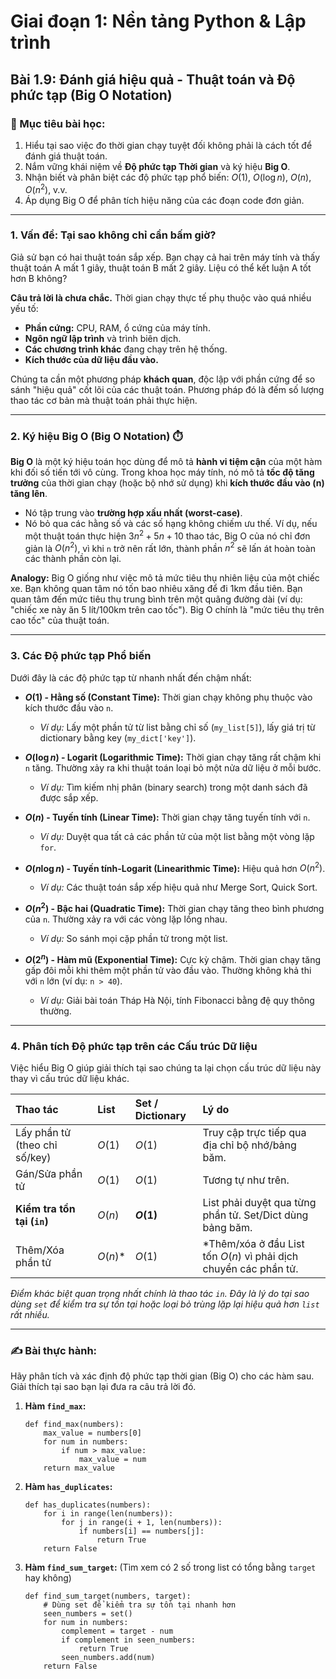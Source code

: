 # Giai đoạn 1: Nền tảng Python & Lập trình
## Bài 1.9: Đánh giá hiệu quả - Thuật toán và Độ phức tạp (Big O Notation)

### **🎯 Mục tiêu bài học:**
1.  Hiểu tại sao việc đo thời gian chạy tuyệt đối không phải là cách tốt để đánh giá thuật toán.
2.  Nắm vững khái niệm về **Độ phức tạp Thời gian** và ký hiệu **Big O**.
3.  Nhận biết và phân biệt các độ phức tạp phổ biến: $O(1)$, $O(\log n)$, $O(n)$, $O(n^2)$, v.v.
4.  Áp dụng Big O để phân tích hiệu năng của các đoạn code đơn giản.

---

### **1. Vấn đề: Tại sao không chỉ cần bấm giờ?**

Giả sử bạn có hai thuật toán sắp xếp. Bạn chạy cả hai trên máy tính và thấy thuật toán A mất 1 giây, thuật toán B mất 2 giây. Liệu có thể kết luận A tốt hơn B không?

**Câu trả lời là chưa chắc.** Thời gian chạy thực tế phụ thuộc vào quá nhiều yếu tố:
* **Phần cứng:** CPU, RAM, ổ cứng của máy tính.
* **Ngôn ngữ lập trình** và trình biên dịch.
* **Các chương trình khác** đang chạy trên hệ thống.
* **Kích thước của dữ liệu đầu vào.**

Chúng ta cần một phương pháp **khách quan**, độc lập với phần cứng để so sánh "hiệu quả" cốt lõi của các thuật toán. Phương pháp đó là đếm số lượng thao tác cơ bản mà thuật toán phải thực hiện.

---

### **2. Ký hiệu Big O (Big O Notation) ⏱️**

**Big O** là một ký hiệu toán học dùng để mô tả **hành vi tiệm cận** của một hàm khi đối số tiến tới vô cùng. Trong khoa học máy tính, nó mô tả **tốc độ tăng trưởng** của thời gian chạy (hoặc bộ nhớ sử dụng) khi **kích thước đầu vào (n) tăng lên**.

* Nó tập trung vào **trường hợp xấu nhất (worst-case)**.
* Nó bỏ qua các hằng số và các số hạng không chiếm ưu thế. Ví dụ, nếu một thuật toán thực hiện $3n^2 + 5n + 10$ thao tác, Big O của nó chỉ đơn giản là $O(n^2)$, vì khi `n` trở nên rất lớn, thành phần $n^2$ sẽ lấn át hoàn toàn các thành phần còn lại.

**Analogy:** Big O giống như việc mô tả mức tiêu thụ nhiên liệu của một chiếc xe. Bạn không quan tâm nó tốn bao nhiêu xăng để đi 1km đầu tiên. Bạn quan tâm đến mức tiêu thụ trung bình trên một quãng đường dài (ví dụ: "chiếc xe này ăn 5 lít/100km trên cao tốc"). Big O chính là "mức tiêu thụ trên cao tốc" của thuật toán.



---

### **3. Các Độ phức tạp Phổ biến**

Dưới đây là các độ phức tạp từ nhanh nhất đến chậm nhất:

* **$O(1)$ - Hằng số (Constant Time):** Thời gian chạy không phụ thuộc vào kích thước đầu vào `n`.
    * *Ví dụ:* Lấy một phần tử từ list bằng chỉ số (`my_list[5]`), lấy giá trị từ dictionary bằng key (`my_dict['key']`).

* **$O(\log n)$ - Logarit (Logarithmic Time):** Thời gian chạy tăng rất chậm khi `n` tăng. Thường xảy ra khi thuật toán loại bỏ một nửa dữ liệu ở mỗi bước.
    * *Ví dụ:* Tìm kiếm nhị phân (binary search) trong một danh sách đã được sắp xếp.

* **$O(n)$ - Tuyến tính (Linear Time):** Thời gian chạy tăng tuyến tính với `n`.
    * *Ví dụ:* Duyệt qua tất cả các phần tử của một list bằng một vòng lặp `for`.

* **$O(n \log n)$ - Tuyến tính-Logarit (Linearithmic Time):** Hiệu quả hơn $O(n^2)$.
    * *Ví dụ:* Các thuật toán sắp xếp hiệu quả như Merge Sort, Quick Sort.

* **$O(n^2)$ - Bậc hai (Quadratic Time):** Thời gian chạy tăng theo bình phương của `n`. Thường xảy ra với các vòng lặp lồng nhau.
    * *Ví dụ:* So sánh mọi cặp phần tử trong một list.

* **$O(2^n)$ - Hàm mũ (Exponential Time):** Cực kỳ chậm. Thời gian chạy tăng gấp đôi mỗi khi thêm một phần tử vào đầu vào. Thường không khả thi với `n` lớn (ví dụ: `n > 40`).
    * *Ví dụ:* Giải bài toán Tháp Hà Nội, tính Fibonacci bằng đệ quy thông thường.

---

### **4. Phân tích Độ phức tạp trên các Cấu trúc Dữ liệu**

Việc hiểu Big O giúp giải thích tại sao chúng ta lại chọn cấu trúc dữ liệu này thay vì cấu trúc dữ liệu khác.

| Thao tác                      | **List** | **Set / Dictionary** | Lý do                                                            |
|:------------------------------|:---------|:---------------------|:-----------------------------------------------------------------|
| Lấy phần tử (theo chỉ số/key) | $O(1)$   | $O(1)$               | Truy cập trực tiếp qua địa chỉ bộ nhớ/bảng băm.                  |
| Gán/Sửa phần tử               | $O(1)$   | $O(1)$               | Tương tự như trên.                                               |
| **Kiểm tra tồn tại (`in`)**   | $O(n)$   | **$O(1)$**           | List phải duyệt qua từng phần tử. Set/Dict dùng bảng băm.        |
| Thêm/Xóa phần tử              | $O(n)$*  | $O(1)$               | *Thêm/xóa ở đầu List tốn $O(n)$ vì phải dịch chuyển các phần tử. |

*Điểm khác biệt quan trọng nhất chính là thao tác `in`. Đây là lý do tại sao dùng `set` để kiểm tra sự tồn tại hoặc loại bỏ trùng lặp lại hiệu quả hơn `list` rất nhiều.*

---

### **✍️ Bài thực hành:**

Hãy phân tích và xác định độ phức tạp thời gian (Big O) cho các hàm sau. Giải thích tại sao bạn lại đưa ra câu trả lời đó.

1.  **Hàm `find_max`:**
    
        def find_max(numbers):
            max_value = numbers[0]
            for num in numbers:
                if num > max_value:
                    max_value = num
            return max_value

2.  **Hàm `has_duplicates`:**

        def has_duplicates(numbers):
            for i in range(len(numbers)):
                for j in range(i + 1, len(numbers)):
                    if numbers[i] == numbers[j]:
                        return True
            return False

3.  **Hàm `find_sum_target`:** (Tìm xem có 2 số trong list có tổng bằng `target` hay không)

        def find_sum_target(numbers, target):
            # Dùng set để kiểm tra sự tồn tại nhanh hơn
            seen_numbers = set()
            for num in numbers:
                complement = target - num
                if complement in seen_numbers:
                    return True
                seen_numbers.add(num)
            return False